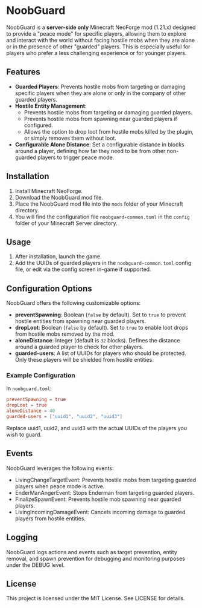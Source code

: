 # NoobGuard

NoobGuard is a **server-side only** Minecraft NeoForge mod (1.21.x) designed to provide a "peace mode" for specific players, allowing them to explore and interact with the world without facing hostile mobs when they are alone or in the presence of other "guarded" players. This is especially useful for players who prefer a less challenging experience or for younger players.

## Features

- **Guarded Players**: Prevents hostile mobs from targeting or damaging specific players when they are alone or only in the company of other guarded players.
- **Hostile Entity Management**:
    - Prevents hostile mobs from targeting or damaging guarded players.
    - Prevents hostile mobs from spawning near guarded players if configured.
    - Allows the option to drop loot from hostile mobs killed by the plugin, or simply removes them without loot.
- **Configurable Alone Distance**: Set a configurable distance in blocks around a player, defining how far they need to be from other non-guarded players to trigger peace mode.

## Installation

1. Install Minecraft NeoForge.
2. Download the NoobGuard mod file.
3. Place the NoobGuard mod file into the `mods` folder of your Minecraft directory.
4. You will find the configuration file `noobguard-common.toml` in the `config` folder of your Minecraft Server directory.

## Usage

1. After installation, launch the game.
2. Add the UUIDs of guarded players in the `noobguard-common.toml` config file, or edit via the config screen in-game if supported.

## Configuration Options

NoobGuard offers the following customizable options:

- **preventSpawning**: Boolean (`false` by default). Set to `true` to prevent hostile entities from spawning near guarded players.
- **dropLoot**: Boolean (`false` by default). Set to `true` to enable loot drops from hostile mobs removed by the mod.
- **aloneDistance**: Integer (default is `32` blocks). Defines the distance around a guarded player to check for other players.
- **guarded-users**: A list of UUIDs for players who should be protected. Only these players will be shielded from hostile entities.

### Example Configuration

In `noobguard.toml`:

```toml
preventSpawning = true
dropLoot = true
aloneDistance = 40
guarded-users = ["uuid1", "uuid2", "uuid3"]
```
Replace uuid1, uuid2, and uuid3 with the actual UUIDs of the players you wish to guard.

## Events

NoobGuard leverages the following events:

- LivingChangeTargetEvent: Prevents hostile mobs from targeting guarded players when peace mode is active.
- EnderManAngerEvent: Stops Enderman from targeting guarded players.
- FinalizeSpawnEvent: Prevents hostile mob spawning near guarded players.
- LivingIncomingDamageEvent: Cancels incoming damage to guarded players from hostile entities.

## Logging

NoobGuard logs actions and events such as target prevention, entity removal, and spawn prevention for debugging and monitoring purposes under the DEBUG level.

## License

This project is licensed under the MIT License. See LICENSE for details.